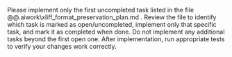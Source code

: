 Please implement only the first uncompleted task listed in the file @@.aiwork\xliff_format_preservation_plan.md . Review the file to identify which task is marked as open/uncompleted, implement only that specific task, and mark it as completed when done. Do not implement any additional tasks beyond the first open one. After implementation, run appropriate tests to verify your changes work correctly.
